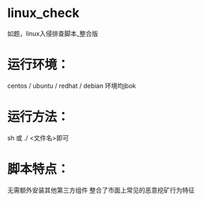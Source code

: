 # linux_check
如题，linux入侵排查脚本_整合版

# 运行环境：
centos / ubuntu / redhat / debian 环境均jbok
# 运行方法： 
sh 或 ./ <文件名>即可
# 脚本特点：
无需额外安装其他第三方组件
整合了市面上常见的恶意挖矿行为特征
